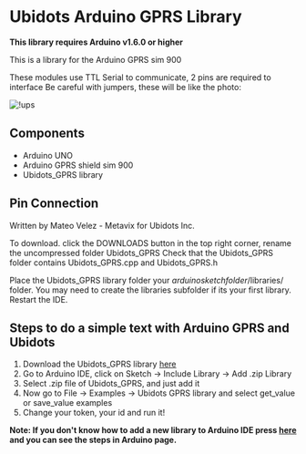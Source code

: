# Ubidots Arduino GPRS Library 

**This library requires Arduino v1.6.0 or higher**

This is a library for the Arduino GPRS sim 900 

These modules use TTL Serial to communicate, 2 pins are required to interface
Be careful with jumpers, these will be like the photo:
    
![!ups](http://www.seeedstudio.com/wiki/images/thumb/5/50/GPRS_communicate_with_arduino_with_software_serial.jpg/400px-GPRS_communicate_with_arduino_with_software_serial.jpg)

## Components

* Arduino UNO
* Arduino GPRS shield sim 900
* Ubidots_GPRS library

## Pin Connection

Written by Mateo Velez - Metavix for Ubidots Inc.   

To download. click the DOWNLOADS button in the top right corner, rename the uncompressed folder Ubidots_GPRS Check that the Ubidots_GPRS folder contains Ubidots_GPRS.cpp and Ubidots_GPRS.h

Place the Ubidots_GPRS library folder your *arduinosketchfolder*/libraries/ folder. 
You may need to create the libraries subfolder if its your first library. Restart the IDE.

## Steps to do a simple text with Arduino GPRS and Ubidots

1. Download the Ubidots_GPRS library [here](https://github.com/ubidots/ubidots-arduino-gprs/archive/master.zip)
2. Go to Arduino IDE, click on Sketch -> Include Library -> Add .zip Library
3. Select .zip file of Ubidots_GPRS, and just add it
4. Now go to File -> Examples -> Ubidots GPRS library and select get_value or save_value examples
5. Change your token, your id and run it!  

**Note: If you don't know how to add a new library to Arduino IDE press [here](https://www.arduino.cc/en/Guide/Libraries) and you can see the steps in Arduino page.**